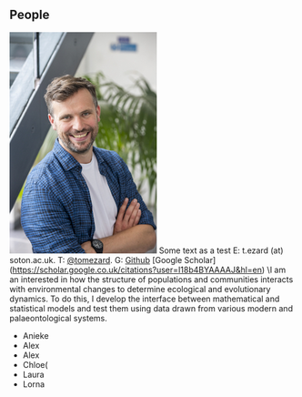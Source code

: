 ## People


![Tom](/images/tom_thumbnail.jpg) Some text as a test  E: t.ezard (at) soton.ac.uk.  T: [@tomezard](https://https://twitter.com/tomezard).  G: [Github](https://github.com/tomezard) \[Google Scholar](https://scholar.google.co.uk/citations?user=I18b4BYAAAAJ&hl=en) \I am an interested in how the structure of populations and communities interacts with environmental changes to determine ecological and evolutionary dynamics. To do this, I develop the interface between mathematical and statistical models and test them using data drawn from various modern and palaeontological systems.

- Anieke
- Alex
- Alex
- Chloe(
- Laura
- Lorna


